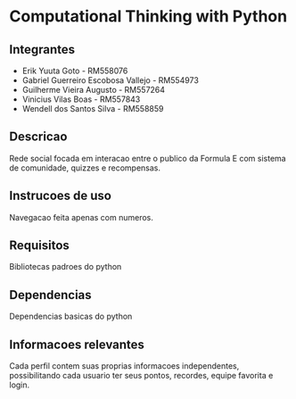 
# Computational Thinking with Python

## Integrantes

- Erik Yuuta Goto - RM558076
- Gabriel Guerreiro Escobosa Vallejo - RM554973
- Guilherme Vieira Augusto - RM557264
- Vinicius Vilas Boas - RM557843
- Wendell dos Santos Silva - RM558859

## Descricao

Rede social focada em interacao entre o publico da Formula E com sistema de comunidade, quizzes e recompensas.

## Instrucoes de uso

Navegacao feita apenas com numeros.

## Requisitos

Bibliotecas padroes do python

## Dependencias

Dependencias basicas do python

## Informacoes relevantes

Cada perfil contem suas proprias informacoes independentes, possibilitando cada usuario ter seus pontos, recordes, equipe favorita e login.
